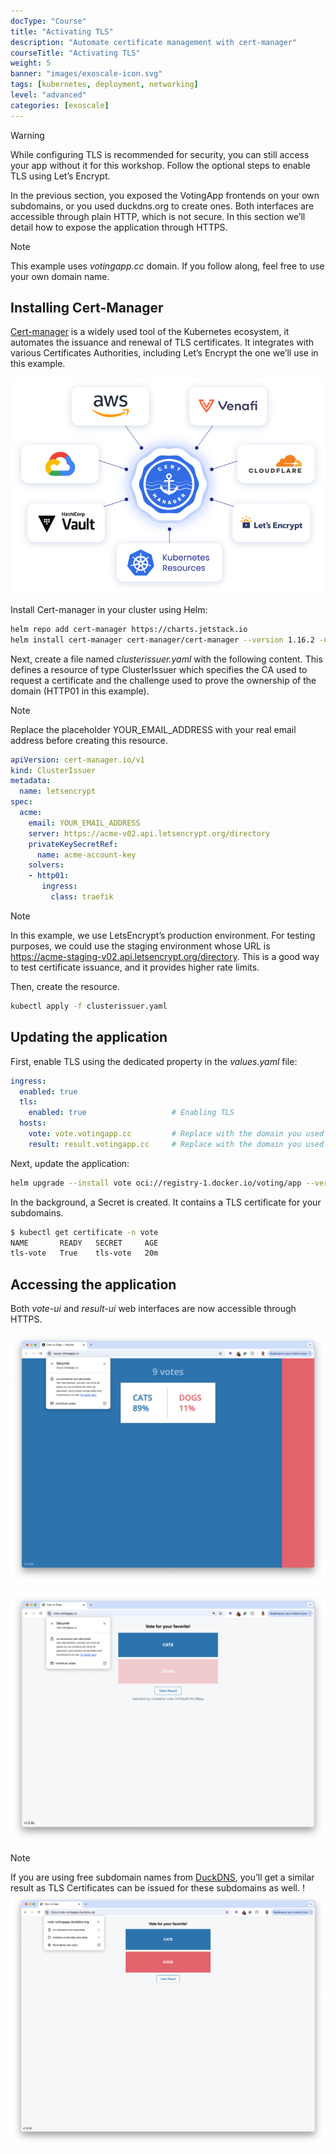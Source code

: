 ```yaml
---
docType: "Course"
title: "Activating TLS"
description: "Automate certificate management with cert-manager"
courseTitle: "Activating TLS"
weight: 5
banner: "images/exoscale-icon.svg"
tags: [kubernetes, deployment, networking]
level: "advanced"
categories: [exoscale]
---
```


> [!WARNING]
> While configuring TLS is recommended for security, you can still access your app without it for this workshop. Follow the optional steps to enable TLS using Let’s Encrypt.

In the previous section, you exposed the VotingApp frontends on your own subdomains, or you used duckdns.org to create ones. Both interfaces are accessible through plain HTTP, which is not secure. In this section we’ll detail how to expose the application through HTTPS.

> [!NOTE]
> This example uses *votingapp.cc* domain. If you follow along, feel free to use your own domain name.

## Installing Cert-Manager

[Cert-manager](https://cert-manager.io) is a widely used tool of the Kubernetes ecosystem, it automates the issuance and renewal of TLS certificates. It integrates with various Certificates Authorities, including Let’s Encrypt the one we’ll use in this example.

![cert-manager](cert-manager.png)

Install Cert-manager in your cluster using Helm:

```bash
helm repo add cert-manager https://charts.jetstack.io
helm install cert-manager cert-manager/cert-manager --version 1.16.2 -n cert-manager --create-namespace --set crds.enabled=true
```

Next, create a file named *clusterissuer.yaml* with the following content. This defines a resource of type ClusterIssuer which specifies the CA used to request a certificate and the challenge used to prove the ownership of the domain (HTTP01 in this example).

> [!NOTE]
> Replace the placeholder YOUR_EMAIL_ADDRESS with your real email address before creating this resource.

```yaml {filename="clusterissuer.yaml"}
apiVersion: cert-manager.io/v1
kind: ClusterIssuer
metadata:
  name: letsencrypt
spec:
  acme:
    email: YOUR_EMAIL_ADDRESS
    server: https://acme-v02.api.letsencrypt.org/directory
    privateKeySecretRef:
      name: acme-account-key
    solvers:
    - http01:
       ingress:
         class: traefik
```

> [!NOTE]
> In this example, we use LetsEncrypt’s production environment. For testing purposes, we could use the staging environment whose URL is https://acme-staging-v02.api.letsencrypt.org/directory. This is a good way to test certificate issuance, and it provides higher rate limits.

Then, create the resource.

```bash
kubectl apply -f clusterissuer.yaml
```

## Updating the application

First, enable TLS using the dedicated property in the *values.yaml* file:

```yaml
ingress:
  enabled: true
  tls:
    enabled: true                   # Enabling TLS
  hosts:
    vote: vote.votingapp.cc         # Replace with the domain you used in the previous section
    result: result.votingapp.cc     # Replace with the domain you used in the previous section
```

Next, update the application:

```bash
helm upgrade --install vote oci://registry-1.docker.io/voting/app --version v1.0.36 --namespace vote --create-namespace -f values.yaml
```

In the background, a Secret is created. It contains a TLS certificate for your subdomains.

```bash
$ kubectl get certificate -n vote
NAME       READY   SECRET     AGE
tls-vote   True    tls-vote   20m
```

## Accessing the application

Both *vote-ui* and *result-ui* web interfaces are now accessible through HTTPS.

![tls-votingapp1](tls-votingapp1.png)

![tls-votingapp2](tls-votingapp2.png)

> [!NOTE]
> If you are using free subdomain names from [DuckDNS](https://duckdns.org), you’ll get a similar result as TLS Certificates can be issued for these subdomains as well.
> !![tls-votingapp3](tls-votingapp3.png)


